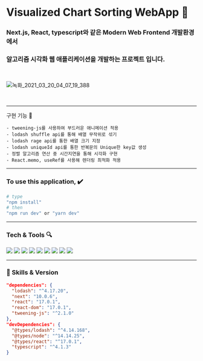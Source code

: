 # Visualized Chart Sorting WebApp 👋

### Next.js, React, typescript와 같은 Modern Web Frontend 개발환경에서

### 알고리즘 시각화 웹 애플리케이션을 개발하는 프로젝트 입니다.

<br>

![녹화_2021_03_20_04_07_19_388](https://user-images.githubusercontent.com/55027765/111830892-edbe3300-8931-11eb-9b3a-62f53215b18f.gif)

<br>

---

구현 기능 :rocket:

    - tweening-js를 사용하여 부드러운 애니메이션 적용
    - lodash shuffle api를 통해 배열 무작위로 섞기
    - lodash rage api를 통한 배열 크기 지정
    - lodash uniqueId api를 통한 반복문의 Unique한 key값 생성
    - 정렬 알고리즘 연산 중 시간지연을 통해 시각화 구현
    - React.memo, useRef를 사용해 렌더링 최적화 적용

---

### To use this application, :heavy_check_mark:

```bash
# type
"npm install"
# then
"npm run dev" or "yarn dev"
```

---

### Tech & Tools :mag:

<img src = "https://img.shields.io/badge/-HTML5-E34F26?style=flat&logo=html5&logoColor=white"> <img src = "https://img.shields.io/badge/-CSS3-1572B6?style=flat&logo=css3&logoColor=white"> <img src="https://img.shields.io/badge/-React-000000?style=flat&logo=react&logoColor=00c8ff"> <img src="https://img.shields.io/badge/-TypeScript-blue?style=flat&logo=typescript&logoColor=ffffff"> <img src="https://img.shields.io/badge/-JavaScript-eed718?style=flat&logo=javascript&logoColor=ffffff"> <img src="https://img.shields.io/badge/-Next.js-000000?style=flat&logo=Next.js&logoColor=ffffff"> <img src="http://img.shields.io/badge/-VS%20Code-007ACC?style=flat&logo=visual%20studio%20code&logoColor=white"> <img src="http://img.shields.io/badge/-Git-F1502F?style=flat&logo=git&logoColor=FFFFFF"> <img src="http://img.shields.io/badge/-Github-000000?style=flat&logo=github&logoColor=FFFFFF">

---

### :clap: Skills & Version

```json
"dependencies": {
  "lodash": "^4.17.20",
  "next": "10.0.6",
  "react": "17.0.1",
  "react-dom": "17.0.1",
  "tweening-js": "^2.1.0"
},
"devDependencies": {
  "@types/lodash": "^4.14.168",
  "@types/node": "^14.14.25",
  "@types/react": "^17.0.1",
  "typescript": "^4.1.3"
}
```
